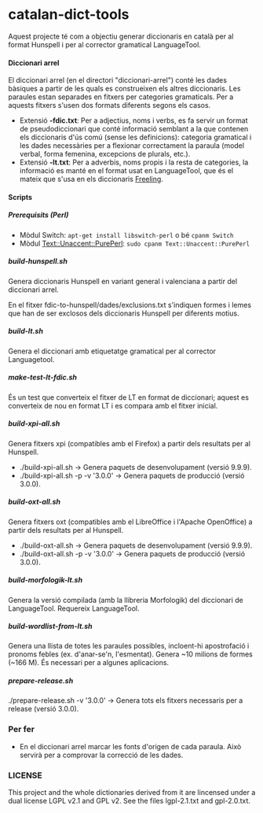 # catalan-dict-tools

Aquest projecte té com a objectiu generar diccionaris en català per al format Hunspell i per al corrector gramatical LanguageTool. 

#### Diccionari arrel

El diccionari arrel (en el directori "diccionari-arrel") conté les dades bàsiques a partir de les quals es construeixen els altres diccionaris. Les paraules estan separades en fitxers per categories gramaticals. Per a aquests fitxers s'usen dos formats diferents segons els casos. 

* Extensió **-fdic.txt**: Per a adjectius, noms i verbs, es fa servir un format de pseudodiccionari que conté informació semblant a la que contenen els diccionaris d'ús comú (sense les definicions): categoria gramatical i les dades necessàries per a flexionar correctament la paraula (model verbal, forma femenina, excepcions de plurals, etc.).
* Extensió **-lt.txt**: Per a adverbis, noms propis i la resta de categories, la informació es manté en el format usat en LanguageTool, que és el mateix que s'usa en els diccionaris [Freeling](http://nlp.lsi.upc.edu/freeling/index.php/node/9). 

#### Scripts
##### Prerequisits (Perl)
* Mòdul Switch: `apt-get install libswitch-perl` o bé `cpanm Switch`
* Mòdul [Text::Unaccent::PurePerl](https://metacpan.org/pod/Text::Unaccent::PurePerl): `sudo cpanm Text::Unaccent::PurePerl`

##### build-hunspell.sh

Genera diccionaris Hunspell en variant general i valenciana a partir del diccionari arrel. 

En el fitxer fdic-to-hunspell/dades/exclusions.txt s'indiquen formes i lemes que han de ser exclosos dels diccionaris Hunspell per diferents motius. 

##### build-lt.sh

Genera el diccionari amb etiquetatge gramatical per al corrector Languagetool. 

##### make-test-lt-fdic.sh

És un test que converteix el fitxer de LT en format de diccionari; aquest es converteix de nou en format LT i es compara amb el fitxer inicial. 

##### build-xpi-all.sh
Genera fitxers xpi (compatibles amb el Firefox) a partir dels resultats per al Hunspell.
* ./build-xpi-all.sh -> Genera paquets de desenvolupament (versió 9.9.9).
* ./build-xpi-all.sh -p -v '3.0.0' -> Genera paquets de producció (versió 3.0.0).

##### build-oxt-all.sh
Genera fitxers oxt (compatibles amb el LibreOffice i l'Apache OpenOffice) a partir dels resultats per al Hunspell.
* ./build-oxt-all.sh -> Genera paquets de desenvolupament (versió 9.9.9).
* ./build-oxt-all.sh -p -v '3.0.0' -> Genera paquets de producció (versió 3.0.0).

##### build-morfologik-lt.sh
Genera la versió compilada (amb la llibreria Morfologik) del diccionari de LanguageTool. Requereix LanguageTool. 

##### build-wordlist-from-lt.sh
Genera una llista de totes les paraules possibles, incloent-hi apostrofació i pronoms febles (ex. d'anar-se'n, l'esmentat). Genera ~10 milions de formes (~166 M). És necessari per a algunes aplicacions.

##### prepare-release.sh
./prepare-release.sh -v '3.0.0' -> Genera tots els fitxers necessaris per a release (versió 3.0.0).

### Per fer
* En el diccionari arrel marcar les fonts d'origen de cada paraula. Això servirà per a comprovar la correcció de les dades.

### LICENSE

This project and the whole dictionaries derived from it are lincensed under a 
dual license LGPL v2.1 and GPL v2. See the files lgpl-2.1.txt and gpl-2.0.txt.



